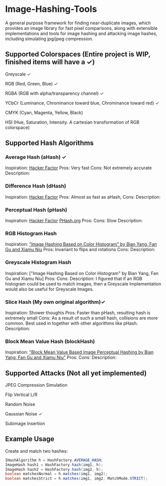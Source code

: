 # Image-Hashing-Tools
A general purpose framework for finding near-duplicate images, which provides an image library for fast pixel comparisons, along with extensible implementations and tools for image hashing and attacking image hashes, including simulating jpg/jpeg compression.

## Supported Colorspaces (Entire project is WIP, finished items will have a ✓)
Greyscale ✓

RGB (Red, Green, Blue) ✓

RGBA (RGB with alpha/transparency channel) ✓

YCbCr (Luminance, Chrominance toward blue, Chrominance toward red) ✓

CMYK (Cyan, Magenta, Yellow, Black)

HSI (Hue, Saturation, Intensity. A cartesian transformation of RGB colorspace)


## Supported Hash Algorithms
### Average Hash (aHash) ✓
Inspiration: [Hacker Factor](http://www.hackerfactor.com/blog/?/archives/529-Kind-of-Like-That.html)
Pros: Very fast
Cons: Not extremely accurate
Description:

### Difference Hash (dHash)
Inspiration: [Hacker Factor](http://www.hackerfactor.com/blog/?/archives/529-Kind-of-Like-That.html)
Pros: Almost as fast as aHash, 
Cons: 
Description:

### Perceptual Hash (pHash)
Inspiration: [Hacker Factor](http://hackerfactor.com/blog/index.php%3F/archives/432-Looks-Like-It.html) [PHash.org](https://www.phash.org/)
Pros: 
Cons: Slow
Description:

### RGB Histogram Hash
Inspiration: ["Image Hashing Based on Color Histogram" by Bian Yang, Fan Gu and Xiamu Niu](http://manu35.magtech.com.cn/Jwk_ics/CN/abstract/abstract1269.shtml)
Pros: Invariant to flips and rotations
Cons: 
Description:

### Greyscale Histogram Hash
Inspiration: ["Image Hashing Based on Color Histogram" by Bian Yang, Fan Gu and Xiamu Niu]
Pros: 
Cons:
Description: I figured that if an RGB histogram could be used to match images, then a Greyscale Implementation would also be useful for Greyscale Images.


### Slice Hash (My own original algorithm)✓
Inspiration: Shower thoughts
Pros: Faster than pHash, resulting hash is extremely small
Cons: As a result of such a small hash, collisions are more common. Best used in together with other algorithms like pHash.
Description:

### Block Mean Value Hash (blockHash)

Inspiration: ["Block Mean Value Based Image Perceptual Hashing by Bian Yang, Fan Gu and Xiamu Niu"](https://ieeexplore.ieee.org/document/4041692)
Pros:
Cons:
Description:


## Supported Attacks (Not all yet implemented)
JPEG Compression Simulation

Flip Vertical L/R

Random Noise

Gaussian Noise ✓

Subimage Insertion

## Example Usage

Create and match two hashes:
```Java
IHashAlgorithm h = HashFactory.AVERAGE_HASH;
ImageHash hash1 = HashFactory.hash(img1, h);
ImageHash hash2 = HashFactory.hash(img2, h);
boolean matchesNormal = h.matches(img1, img2);
boolean matchesStrict = h.matches(img1, img2, MatchMode.STRICT);
```


